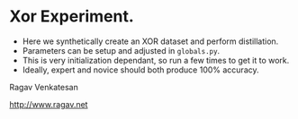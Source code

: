 # Xor Experiment.

* Here we synthetically create an XOR dataset and perform distillation.
* Parameters can be setup and adjusted in ``globals.py``. 
* This is very initialization dependant, so run a few times to get it to work.
* Ideally, expert and novice should both produce 100% accuracy.

Ragav Venkatesan

http://www.ragav.net
